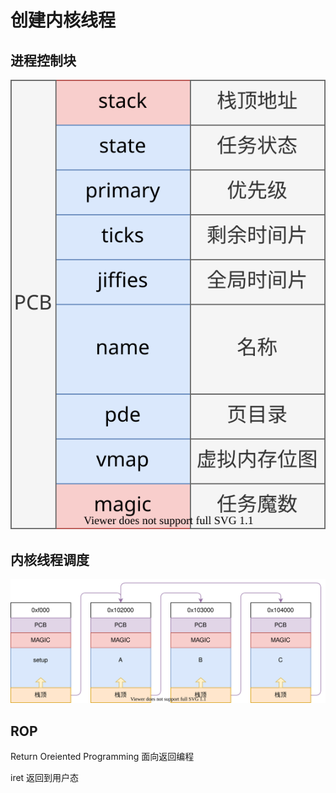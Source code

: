 # 创建内核线程

## 进程控制块

![](./image/task_pcb_01.drawio.svg)

## 内核线程调度

![](./image/setup_task.drawio.svg)

## ROP

Return Oreiented Programming 面向返回编程

iret 返回到用户态

